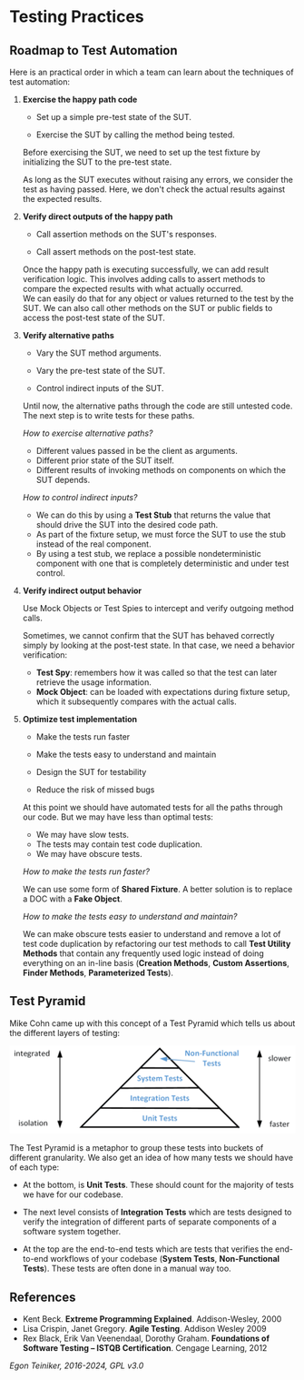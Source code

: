 # Testing Practices

## Roadmap to Test Automation

Here is an practical order in which a team can learn about the techniques of 
test automation:

1. **Exercise the happy path code**
    * Set up a simple pre-test state of the SUT.
	
	* Exercise the SUT by calling the method being tested.
	
	Before exercising the SUT, we need to set up the test fixture by 
	initializing the SUT to the pre-test state.
	 
	As long as the SUT executes without raising any errors, we consider the 
	test as having passed.
	Here, we don't check the actual results against the expected results.

2. **Verify direct outputs of the happy path**
    * Call assertion methods on the SUT's responses.
    
    * Call assert methods on the post-test state.
   	
   	Once the happy path is executing successfully, we can add result 
   	verification logic.
   	This involves adding calls to assert methods to compare the expected 
   	results with what actually occurred.	
   	We can easily do that for any object or values returned to the 
   	test by the SUT.
   	We can also call other methods on the SUT or public fields to access the 
   	post-test state of the SUT.
 
3. **Verify alternative paths**
    * Vary the SUT method arguments.

    * Vary the pre-test state of the SUT.

    * Control indirect inputs of the SUT.
	
	Until now, the alternative paths through the code are still untested code.
	The next step is to write tests for these paths.

    *How to exercise alternative paths?*
    * Different values passed in be the client as arguments.
    * Different prior state of the SUT itself.
    * Different results of invoking methods on components on which       	the SUT depends.

    *How to control indirect inputs?*   
    * We can do this by using a **Test Stub** that returns the value that should 
    drive the SUT into the desired code path.
     * As part of the fixture setup, we must force the SUT to use the stub 
    instead of the real component.
    * By using a test stub, we replace a possible nondeterministic component 
    with one that is completely deterministic and under test control.

4. **Verify indirect output behavior**
   	
    Use Mock Objects or Test Spies to intercept and verify outgoing method 
   	calls.
   	
    Sometimes, we cannot confirm that the SUT has behaved correctly simply by 
    looking at the post-test state. In that case, we need a behavior 
    verification:
    * **Test Spy**: remembers how it was called so that the test can later retrieve the usage information.
    * **Mock Object**: can be loaded with expectations during fixture setup, which it subsequently compares with the actual calls.

5. **Optimize test implementation**
	
    * Make the tests run faster
	
	* Make the tests easy to understand and maintain
	
	* Design the SUT for testability
	
	* Reduce the risk of missed bugs
	
	At this point we should have automated tests for all the paths through 
	our code. But we may have less than optimal tests:
    * We may have slow tests.
	* The tests may contain test code duplication.
	* We may have obscure tests.

    *How to make the tests run faster?*
    
	We can use some form of **Shared Fixture**. 
	A better solution is to replace a DOC with a **Fake Object**.

	*How to make the tests easy to understand and maintain?*
	
	We can make obscure tests easier to understand and remove a lot of 
	test code duplication by refactoring our test methods to call 
	**Test Utility Methods** that contain any frequently used logic instead 
	of doing everything on an in-line basis (**Creation Methods**, 
	**Custom Assertions**, **Finder Methods**, **Parameterized Tests**).


## Test Pyramid

Mike Cohn came up with this concept of a Test Pyramid which tells us about 
the different layers of testing:

![Test Pyramid](figures/TestPyramid.png)

The Test Pyramid is a metaphor to group these tests into buckets of different 
granularity. We also get an idea of how many tests we should have of each type:

* At the bottom, is **Unit Tests**. 
    These should count for the majority of tests we have for our codebase. 

* The next level consists of **Integration Tests** which are tests designed to 
    verify the integration of different parts of separate components of a 
    software system together. 
* At the top are the end-to-end tests which are tests that verifies the 
    end-to-end workflows of your codebase (**System Tests**, **Non-Functional Tests**).
    These tests are often done in a manual way too.



## References
* Kent Beck. **Extreme Programming Explained**. Addison-Wesley, 2000
* Lisa Crispin, Janet Gregory. **Agile Testing**. Addison Wesley 2009
* Rex Black, Erik Van Veenendaal, Dorothy Graham. **Foundations of Software Testing – ISTQB Certification**. Cengage Learning, 2012

*Egon Teiniker, 2016-2024, GPL v3.0*